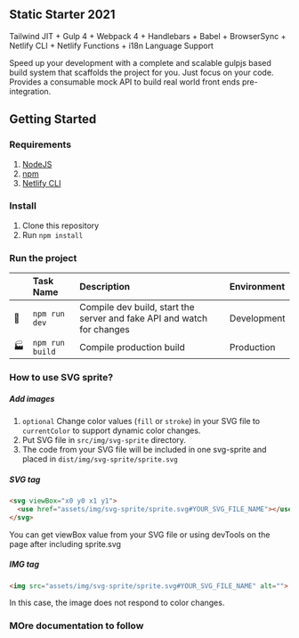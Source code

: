 ## Static Starter 2021
Tailwind JIT + Gulp 4 + Webpack 4 + Handlebars + Babel + BrowserSync + Netlify CLI + Netlify Functions + i18n Language Support

Speed up your development with a complete and scalable gulpjs based build system that scaffolds the project for you. Just focus on your code. Provides a consumable mock API to build real world front ends pre-integration.


## Getting Started

### Requirements
1. [NodeJS](https://nodejs.org/en/)
2. [npm](https://www.npmjs.com/get-npm)
3. [Netlify CLI](https://www.npmjs.com/package/jquery)


### Install

1. Clone this repository
2. Run `npm install`

### Run the project

|                | Task Name                                    | Description                                               | Environment |
| -------------- | :------------------------------------------- | :-------------------------------------------------------- | :---------- |
| :construction: | `npm run dev`                     | Compile dev build, start the server and fake API and watch for changes | Development |
| :factory:      | `npm run build` | Compile production build                                  | Production  |



### How to use SVG sprite?

##### Add images

1. `optional` Change color values (`fill` or `stroke`) in your SVG file to `currentColor` to support dynamic color changes.
2. Put SVG file in `src/img/svg-sprite` directory.
3. The code from your SVG file will be included in one svg-sprite and placed in `dist/img/svg-sprite/sprite.svg`

##### SVG tag

```html
<svg viewBox="x0 y0 x1 y1">
  <use href="assets/img/svg-sprite/sprite.svg#YOUR_SVG_FILE_NAME"></use>
</svg>
```

You can get viewBox value from your SVG file or using devTools on the page after including sprite.svg

##### IMG tag

```html
<img src="assets/img/svg-sprite/sprite.svg#YOUR_SVG_FILE_NAME" alt="">
```

In this case, the image does not respond to color changes.


### MOre documentation to follow

